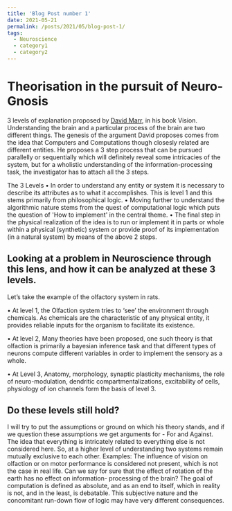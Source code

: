 ```yaml
---
title: 'Blog Post number 1'
date: 2021-05-21
permalink: /posts/2021/05/blog-post-1/
tags:
  - Neuroscience
  - category1
  - category2
---
```


Theorisation in the pursuit of Neuro-Gnosis
======


3 levels of explanation proposed by [David Marr](https://en.wikipedia.org/wiki/David_Marr_(neuroscientist)), in his book Vision.
Understanding the brain and a particular process of the brain are two different things. The genesis of the argument David proposes comes from the idea that Computers and Computations though closesly related are different entities. He proposes a 3 step process that can be pursued parallelly or sequentially which will definitely reveal some intricacies of the system, but for a wholistic understanding of the information-processing task, the investigator has to attach all the 3 steps.

The 3 Levels
• In order to understand any entity or system it is necessary to describe its attributes as to what it accomplishes. This is level 1 and this stems primarily from philosophical logic. 
• Moving further to understand the algorithmic nature stems from the quest of computational logic which puts the question of 'How to implement' in the central theme. 
• The final step in the physical realization of the idea is to run or implement it in parts or whole within a physical (synthetic) system or provide proof of its implementation (in a natural system) by means of the above 2 steps.

Looking at a problem in Neuroscience through this lens, and how it can be analyzed at these 3 levels.
------
Let’s take the example of the olfactory system in rats.

 • At level 1, the Olfaction system tries to ‘see’ the environment through chemicals. As chemicals are the characteristic of any physical entity, it provides reliable inputs for the organism to facilitate its existence. 

• At level 2, Many theories have been proposed, one such theory is that olfaction is primarily a bayesian inference task and that different types of neurons compute different variables in order to implement the sensory as a whole. 

• At Level 3, Anatomy, morphology, synaptic plasticity mechanisms, the role of neuro-modulation, dendritic compartmentalizations, excitability of cells, physiology of ion channels form the basis of level 3.

Do these levels still hold?
------
I will try to put the assumptions or ground on which his theory stands, and if we question these assumptions we get arguments for - For and Against. 
The idea that everything is intricately related to everything else is not considered here. So, at a higher level of understanding two systems remain mutually exclusive to each other. Examples: 
The influence of vision on olfaction or on motor performance is considered not present, which is not the case in real life.
Can we say for sure that the effect of rotation of the earth has no effect on information- processing of the brain? 
The goal of computation is defined as absolute, and as an end to itself, which in reality is not, and in the least, is debatable. This subjective nature and the concomitant run-down flow of logic may have very different consequences. 